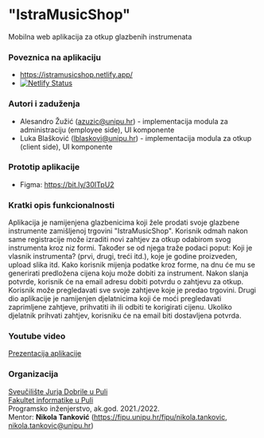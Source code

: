 # "IstraMusicShop"

Mobilna web aplikacija za otkup glazbenih instrumenata

### Poveznica na aplikaciju
- https://istramusicshop.netlify.app/
- [![Netlify Status](https://api.netlify.com/api/v1/badges/b1afdd0e-78a7-40c6-8f03-0edf4b235b02/deploy-status)](https://app.netlify.com/sites/istramusicshop/deploys)

### Autori i zaduženja

-   Alesandro Žužić (azuzic@unipu.hr) - implementacija modula za administraciju (employee side), UI komponente
-   Luka Blašković (lblaskovi@unipu.hr) - implementacija modula za otkup (client side), UI komponente

### Prototip aplikacije
- Figma: https://bit.ly/30ITpU2

### Kratki opis funkcionalnosti
Aplikacija je namijenjena glazbenicima koji žele prodati svoje glazbene instrumente zamišljenoj trgovini "IstraMusicShop".
Korisnik odmah nakon same registracije može izraditi novi zahtjev za otkup odabirom svog instrumenta kroz niz formi. 
Također se od njega traže podaci poput: Koji je vlasnik instrumenta? (prvi, drugi, treći itd.), koje je godine proizveden, upload slika itd.
Kako korisnik mijenja podatke kroz forme, na dnu će mu se generirati predložena cijena koju može dobiti za instrument.
Nakon slanja potvrde, korisnik će na email adresu dobiti potvrdu o zahtjevu za otkup.
Korisnik može pregledavati sve svoje zahtjeve koje je predao trgovini.
Drugi dio aplikacije je namijenjen djelatnicima koji će moći pregledavati zaprimljene zahtjeve, prihvatiti ih ili odbiti te korigirati cijenu.
Ukoliko djelatnik prihvati zahtjev, korisniku će na email biti dostavljena potvrda.

### Youtube video

[Prezentacija aplikacije](https://www.youtube.com/watch?v=-_FJPBhNL2c&t)

### Organizacija

[Sveučilište Jurja Dobrile u Puli](http://www.unipu.hr/)  
[Fakultet informatike u Puli](https://fipu.unipu.hr/)  
Programsko inženjerstvo, ak.god. 2021./2022.  
Mentor: **Nikola Tanković** (https://fipu.unipu.hr/fipu/nikola.tankovic, nikola.tankovic@unipu.hr)
